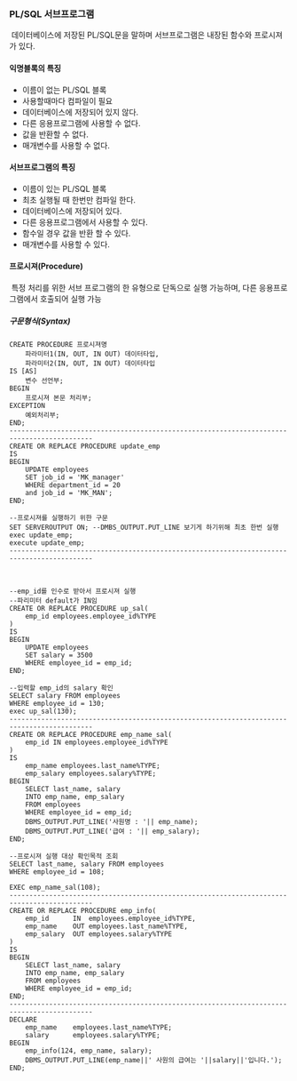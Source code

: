 ### PL/SQL  서브프로그램 

​	데이터베이스에 저장된 PL/SQL문을 말하며 서브프로그램은 내장된 함수와 프로시져가 있다.

#### 익명블록의 특징

- 이름이 없는 PL/SQL 블록
- 사용할때마다 컴파일이 필요
- 데이터베이스에 저장되어 있지 않다.
- 다른 응용프로그램에 사용할 수 없다.
- 값을 반환할 수 없다.
- 매개변수를 사용할 수 없다.



#### 서브프로그램의 특징

- 이름이 있는 PL/SQL 블록
- 최초 실행될 때 한번만 컴파일 한다.
- 데이터베이스에 저장되어 있다.
- 다른 응용프로그램에서 사용할 수 있다.
- 함수일 경우 값을 반환 할 수 있다.
- 매개변수를 사용할 수 있다.



#### 프로시져(Procedure)

​	특정 처리를 위한 서브 프로그램의 한 유형으로 단독으로 실행 가능하며, 다른 응용프로그램에서 호출되어 실행 가능

##### 구문형식(Syntax)

```PLSQL
CREATE PROCEDURE 프로시져명
	파라미터1(IN, OUT, IN OUT) 데이터타입,
	파라미터2(IN, OUT, IN OUT) 데이터타입
IS [AS]
	변수 선언부;
BEGIN
	프로시져 본문 처리부;
EXCEPTION
	예외처리부;
END;
-------------------------------------------------------------------------------------------
CREATE OR REPLACE PROCEDURE update_emp
IS
BEGIN
	UPDATE employees
	SET job_id = 'MK_manager'
	WHERE department_id = 20
	and job_id = 'MK_MAN';
END;

--프로시져를 실행하기 위한 구문
SET SERVEROUTPUT ON; --DMBS_OUTPUT.PUT_LINE 보기게 하기위해 최초 한번 실행
exec update_emp;
execute update_emp;
-------------------------------------------------------------------------------------------



--emp_id를 인수로 받아서 프로시져 실행
--파리미터 default가 IN임
CREATE OR REPLACE PROCEDURE up_sal(
    emp_id employees.employee_id%TYPE
)
IS
BEGIN
	UPDATE employees
	SET salary = 3500
	WHERE employee_id = emp_id;
END;

--입력할 emp_id의 salary 확인
SELECT salary FROM employees
WHERE employee_id = 130;
exec up_sal(130);
-------------------------------------------------------------------------------------------
CREATE OR REPLACE PROCEDURE emp_name_sal(
    emp_id IN employees.employee_id%TYPE
)
IS
	emp_name employees.last_name%TYPE;
	emp_salary employees.salary%TYPE;
BEGIN
	SELECT last_name, salary 
	INTO emp_name, emp_salary
	FROM employees
	WHERE employee_id = emp_id;
	DBMS_OUTPUT.PUT_LINE('사원명 : '|| emp_name);
	DBMS_OUTPUT.PUT_LINE('급여 : '|| emp_salary);
END;

--프로시져 실행 대상 확인목적 조회
SELECT last_name, salary FROM employees
WHERE employee_id = 108;

EXEC emp_name_sal(108);
-------------------------------------------------------------------------------------------
CREATE OR REPLACE PROCEDURE emp_info(
	emp_id		IN	employees.employee_id%TYPE,
	emp_name	OUT	employees.last_name%TYPE,
    emp_salary	OUT	employees.salary%TYPE
)
IS
BEGIN
	SELECT last_name, salary
	INTO emp_name, emp_salary
	FROM employees
	WHERE employee_id = emp_id;
END;
-------------------------------------------------------------------------------------------
DECLARE
	emp_name	employees.last_name%TYPE;
	salary		employees.salary%TYPE;
BEGIN
	emp_info(124, emp_name, salary);
	DBMS_OUTPUT.PUT_LINE(emp_name||' 사원의 급여는 '||salary||'입니다.');
END;
```





​	

